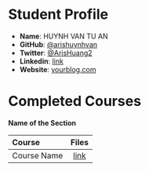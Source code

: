 # Student Profile

- **Name**: HUYNH VAN TU AN
- **GitHub**: [@arishuynhvan](https://github.com/arishuynhvan)
- **Twitter**: [@ArisHuang2](https://twitter.com/ArisHuang2)
- **Linkedin**: [link](https://www.linkedin.com/profile/preview?locale=fr_FR&trk=prof-0-sb-preview-primary-button)
- **Website**: [yourblog.com]()

# Completed Courses

**Name of the Section**

Course|Files
:--|:--:
Course Name| [link]()
